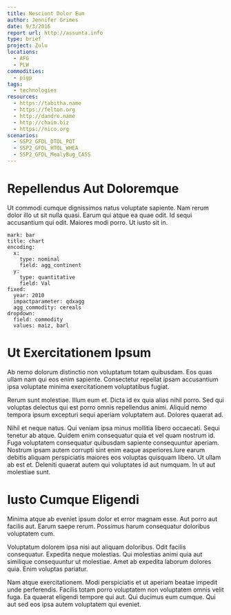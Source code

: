 ```yaml
---
title: Nesciunt Dolor Eum
author: Jennifer Grimes
date: 9/3/2016
report url: http://assunta.info
type: brief
project: Zulu
locations:
  - AFG
  - PLW
commodities:
  - pigp
tags:
  - technologies
resources:
  - https://tabitha.name
  - https://felton.org
  - http://dandre.name
  - http://chaim.biz
  - https://nico.org
scenarios:
  - SSP2_GFDL_DTOL_POT
  - SSP2_GFDL_HTOL_WHEA
  - SSP2_GFDL_MealyBug_CASS
---
```

# Repellendus Aut Doloremque
Ut commodi cumque dignissimos natus voluptate sapiente. Nam rerum dolor illo ut sit nulla quasi. Earum qui atque ea quae odit. Id sequi accusantium qui odit. Maiores modi porro. Ut iusto sit in.

```vis
mark: bar
title: chart
encoding:
  x:
    type: nominal
    field: agg_continent
  y:
    type: quantitative
    field: Val
fixed:
  year: 2010
  impactparameter: qdxagg
  agg_commodity: cereals
dropdown:
  field: commodity
  values: maiz, barl
```

# Ut Exercitationem Ipsum
Ab nemo dolorum distinctio non voluptatum totam quibusdam. Eos quas ullam nam qui eos enim sapiente. Consectetur repellat ipsam accusantium ipsa voluptate minima exercitationem voluptatibus fugiat.
 Rerum sunt molestiae. Illum eum et. Dicta id ex quia alias nihil porro. Sed qui voluptas delectus qui est porro omnis repellendus animi. Aliquid nemo tempora ipsum excepturi sequi aperiam voluptatem aut. Dolores quaerat ad.
 Nihil et neque natus. Qui veniam ipsa minus mollitia libero occaecati. Sequi tenetur ab atque. Quidem enim consequatur quia et vel quam nostrum id. Fuga voluptatem consequatur quibusdam sapiente consequuntur aperiam. Nostrum ipsam autem corrupti sint enim eaque asperiores.Iure earum debitis aliquam perspiciatis maiores eos voluptas quisquam libero. Ut ullam ab est et. Deleniti quaerat autem qui voluptates id aut numquam. In ut aut molestiae sunt.

# Iusto Cumque Eligendi
Minima atque ab eveniet ipsum dolor et error magnam esse. Aut porro aut facilis aut. Earum saepe rerum. Possimus harum consequatur doloribus voluptatem cum.
 Voluptatum dolorem ipsa nisi aut aliquam doloribus. Odit facilis consequatur. Expedita neque molestias. Qui molestias animi quia aut similique consequuntur ut molestiae. Amet ab expedita laborum dolores quia. Enim voluptas pariatur.
 Nam atque exercitationem. Modi perspiciatis et ut aperiam beatae impedit unde perferendis. Facilis totam porro voluptatem non voluptatem omnis velit fuga. Ea quaerat eligendi tempore qui aut. Qui ducimus eum cumque. Qui aut sed eos ipsa autem voluptatem qui eveniet.

